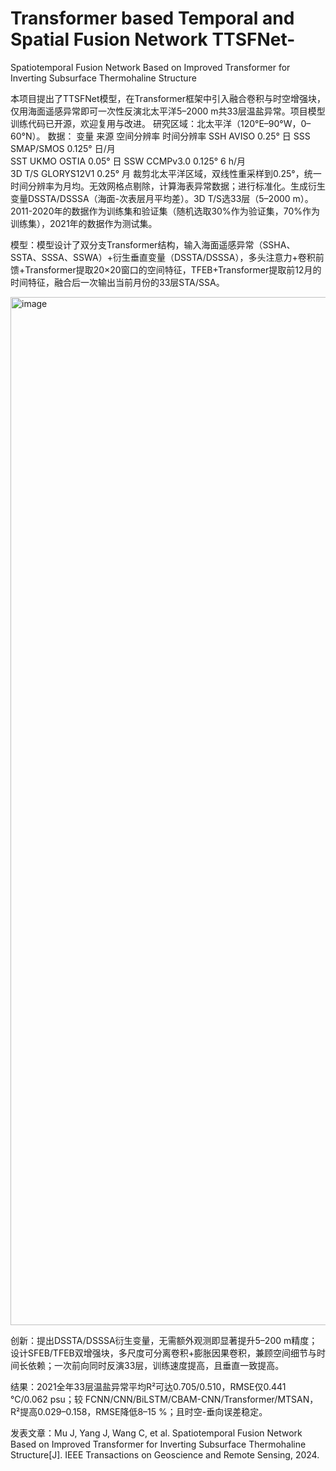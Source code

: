 # Transformer based Temporal and Spatial Fusion Network TTSFNet-
Spatiotemporal Fusion Network Based on Improved Transformer for Inverting Subsurface Thermohaline Structure

本项目提出了TTSFNet模型，在Transformer框架中引入融合卷积与时空增强块，仅用海面遥感异常即可一次性反演北太平洋5–2000 m共33层温盐异常。项目模型训练代码已开源，欢迎复用与改进。
研究区域：北太平洋（120°E–90°W，0–60°N）。
数据：
	变量	来源	    空间分辨率	  时间分辨率	
	SSH	  AVISO	      0.25°	      日	
	SSS	  SMAP/SMOS  	0.125°	  日/月	
	SST	  UKMO OSTIA	0.05°	      日	
  SSW	  CCMPv3.0	  0.125°  	6 h/月	
3D T/S	GLORYS12V1	0.25°	      月	
裁剪北太平洋区域，双线性重采样到0.25°，统一时间分辨率为月均。无效网格点剔除，计算海表异常数据；进行标准化。生成衍生变量DSSTA/DSSSA（海面-次表层月平均差）。3D T/S选33层（5–2000 m）。2011-2020年的数据作为训练集和验证集（随机选取30%作为验证集，70%作为训练集），2021年的数据作为测试集。

模型：模型设计了双分支Transformer结构，输入海面遥感异常（SSHA、SSTA、SSSA、SSWA）+衍生垂直变量（DSSTA/DSSSA），多头注意力+卷积前馈+Transformer提取20×20窗口的空间特征，TFEB+Transformer提取前12月的时间特征，融合后一次输出当前月份的33层STA/SSA。

<img width="4252" height="1645" alt="image" src="https://github.com/user-attachments/assets/5c25dd26-d12e-4cc5-8895-06c20a4a00fe" />


创新：提出DSSTA/DSSSA衍生变量，无需额外观测即显著提升5–200 m精度；设计SFEB/TFEB双增强块，多尺度可分离卷积+膨胀因果卷积，兼顾空间细节与时间长依赖；一次前向同时反演33层，训练速度提高，且垂直一致提高。

结果：2021全年33层温盐异常平均R²可达0.705/0.510，RMSE仅0.441 ℃/0.062 psu；较 FCNN/CNN/BiLSTM/CBAM-CNN/Transformer/MTSAN，R²提高0.029–0.158，RMSE降低8–15 %；且时空-垂向误差稳定。

发表文章：Mu J, Yang J, Wang C, et al. Spatiotemporal Fusion Network Based on Improved Transformer for Inverting Subsurface Thermohaline Structure[J]. IEEE Transactions on Geoscience and Remote Sensing, 2024.
